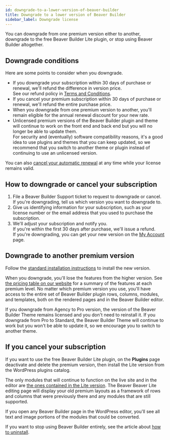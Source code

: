 ```yaml
---
id: downgrade-to-a-lower-version-of-beaver-builder
title: Downgrade to a lower version of Beaver Builder
sidebar_label: Downgrade license
---
```


You can downgrade from one premium version either to another, downgrade to the free Beaver Builder Lite plugin, or stop using Beaver Builder altogether. 

## Downgrade conditions

Here are some points to consider when you downgrade.

* If you downgrade your subscription within 30 days of purchase or renewal, we'll refund the difference in version price.  
See our refund policy in [Terms and Conditions](https://www.wpbeaverbuilder.com/terms-and-conditions/).
* If you cancel your premium subscription within 30 days of purchase or renewal, we'll refund the entire purchase price. 
* When you  downgrade from one premium version to another, you'll remain  eligible for the annual renewal discount for your new rate.
* Unlicensed premium versions of the Beaver Builder plugin and theme will continue to work on the front end and back end but you will no longer be able to update them.  
For security and (eventually) software compatibility reasons, it's a good idea to use plugins and themes that you can keep updated, so we recommend that you switch to another theme or plugin instead of continuing to use an unlicensed version.

You can also [cancel your automatic renewal](/general/account-billing/cancel-your-automatic-renewal.md) at any time while your license remains valid.

## How to downgrade or cancel your subscription

1. File a Beaver Builder Support ticket to request to downgrade or cancel.  
If you're downgrading, tell us which version you want to downgrade to.
2. Give us identifying information for your subscription, such as your license number or the email address that you used to purchase the subscription.  
2. We'll adjust your subscription and notify you.  
If you're within the first 30 days after purchase, we'll issue a refund.  
If you're downgrading, you can get your new version on the [My Account](https://www.wpbeaverbuilder.com/my-account/) page.

## Downgrade to another premium version

Follow the [standard installation instructions](/beaver-builder/getting-started/install-beaver-builder.md) to install the new version.

When you downgrade, you'll lose the features from the higher version. See
[the pricing table on our website](https://www.wpbeaverbuilder.com/pricing/) for a summary of the features at each premium level. No matter which premium version you use, you'll have access to the entire set of Beaver Builder plugin rows, columns, modules, and templates, both on the rendered pages and in the Beaver Builder editor.

If you downgrade from Agency to Pro version, the version of the Beaver Builder
Theme remains licensed and you don't need to reinstall it. If you downgrade
from Pro to Standard, the Beaver Builder Theme will continue to work but you
won't be able to update it, so we encourage you to switch to another theme.

## If you cancel your subscription

If you want to use the free Beaver Builder Lite
plugin, on the **Plugins** page deactivate and delete the premium version, then install the Lite version from the WordPress plugins catalog. 

The only modules that will continue to function on the live site and
in the editor are [the ones contained in the Lite version](/general/pre-sales/#difference-between-free-and-premium-versions). The Beaver Beaver Lite editing page will display your old premium layouts as a framework of rows and columns that were previously there and any modules that are still supported.

If you open any Beaver Builder page in the WordPress editor, you'll see all text and image portions of the modules that could be converted. 

If you want to stop using Beaver Builder entirely, see the article about [how to uninstall](/beaver-builder/troubleshooting/updates-license/uninstall-or-deactivate-the-beaver-builder-plugin.md#uninstall-beaver-builder-plugin-and-settings). 


